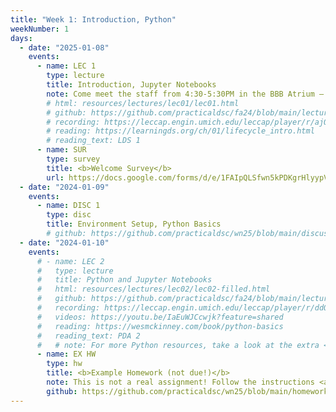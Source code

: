 ```yaml
---
title: "Week 1: Introduction, Python"
weekNumber: 1
days:
  - date: "2025-01-08"
    events:
      - name: LEC 1
        type: lecture
        title: Introduction, Jupyter Notebooks
        note: Come meet the staff from 4:30-5:30PM in the BBB Atrium – we'll have free pizza 🍕!
        # html: resources/lectures/lec01/lec01.html
        # github: https://github.com/practicaldsc/fa24/blob/main/lectures/lec01/
        # recording: https://leccap.engin.umich.edu/leccap/player/r/ajQs9f
        # reading: https://learningds.org/ch/01/lifecycle_intro.html
        # reading_text: LDS 1
      - name: SUR
        type: survey
        title: <b>Welcome Survey</b>
        url: https://docs.google.com/forms/d/e/1FAIpQLSfwn5kPDKgrHlyypVlp0hl2WyTVifBnQ1OO_g9U56FlrFE6aQ/viewform
  - date: "2024-01-09"
    events:
      - name: DISC 1
        type: disc
        title: Environment Setup, Python Basics
        # github: https://github.com/practicaldsc/wn25/blob/main/discussions/disc01/
  - date: "2024-01-10"
    events:
      # - name: LEC 2
      #   type: lecture
      #   title: Python and Jupyter Notebooks
      #   html: resources/lectures/lec02/lec02-filled.html
      #   github: https://github.com/practicaldsc/fa24/blob/main/lectures/lec02/
      #   recording: https://leccap.engin.umich.edu/leccap/player/r/ddOyP8
      #   videos: https://youtu.be/IaEuWJCcwjk?feature=shared
      #   reading: https://wesmckinney.com/book/python-basics
      #   reading_text: PDA 2
      #   # note: For more Python resources, take a look at the extra <a href="resources#Readings">Readings</a> on the Resources tab of the course website!
      - name: EX HW
        type: hw
        title: <b>Example Homework (not due!)</b>
        note: This is not a real assignment! Follow the instructions <a href="env-setup"><b>here</b></a> to set up your programming environment.
        github: https://github.com/practicaldsc/wn25/blob/main/homeworks/example-hw/example-hw.ipynb
---
```

